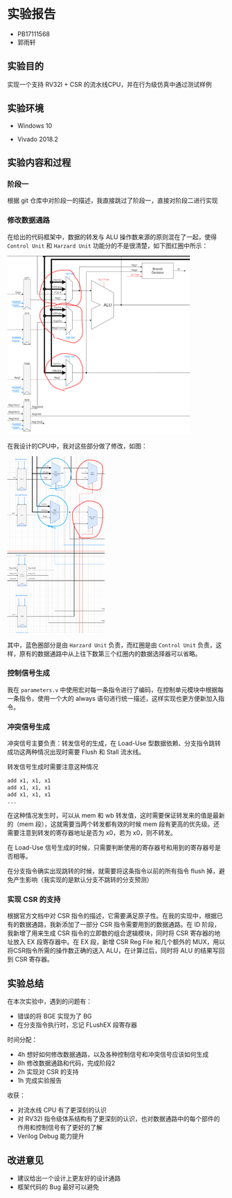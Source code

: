 # 实验报告

-   PB17111568
-   郭雨轩

## 实验目的

实现一个支持 RV32I + CSR 的流水线CPU，并在行为级仿真中通过测试样例

## 实验环境

-   Windows 10

-   Vivado 2018.2

## 实验内容和过程

### 阶段一

根据 git 仓库中对阶段一的描述，我直接跳过了阶段一，直接对阶段二进行实现

### 修改数据通路

在给出的代码框架中，数据的转发与 ALU 操作数来源的原则混在了一起，使得 `Control Unit` 和 `Harzard Unit` 功能分的不是很清楚，如下图红圈中所示：

<img src="assets/image-20200508211758092.png" alt="image-20200508211758092" style="zoom:50%;" />

在我设计的CPU中，我对这些部分做了修改，如图：

<img src="assets/image-20200508212232179.png" alt="image-20200508212232179" style="zoom:50%;" />

其中，蓝色圈部分是由 `Harzard Unit` 负责，而红圈是由 `Control Unit` 负责，这样，原有的数据通路中从上往下数第三个红圈内的数据选择器可以省略。

### 控制信号生成

我在 `parameters.v` 中使用宏对每一条指令进行了编码，在控制单元模块中根据每一条指令，使用一个大的 always 语句进行统一描述，这样实现也更方便新加入指令。

### 冲突信号生成

冲突信号主要负责：转发信号的生成，在 Load-Use 型数据依赖、分支指令跳转成功这两种情况出现时需要 Flush 和 Stall 流水线。

转发信号生成时需要注意这种情况

``` assembly
add x1, x1, x1
add x1, x1, x1
add x1, x1, x1
...
```

在这种情况发生时，可以从 mem 和 wb 转发值，这时需要保证转发来的值是最新的（mem 段），这就需要当两个转发都有效的时候 mem 段有更高的优先级。还需要注意到转发的寄存器地址是否为 x0，若为 x0，则不转发。

在 Load-Use 信号生成的时候，只需要判断使用的寄存器号和用到的寄存器号是否相等。

在分支指令确实出现跳转的时候，就需要将这条指令以前的所有指令 flush 掉，避免产生影响（我实现的是默认分支不跳转的分支预测）

### 实现 CSR 的支持

根据官方文档中对 CSR 指令的描述，它需要满足原子性。在我的实现中，根据已有的数据通路，我新添加了一部分 CSR 指令需要用到的数据通路。在 ID 阶段，我新增了用来生成 CSR 指令的立即数的组合逻辑模块，同时将 CSR 寄存器的地址放入 EX 段寄存器中。在 EX 段，新增 CSR Reg File 和几个额外的 MUX，用以将CSR指令所需的操作数正确的送入 ALU，在计算过后，同时将 ALU 的结果写回到 CSR 寄存器。 

## 实验总结

在本次实验中，遇到的问题有：

-   错误的将 BGE 实现为了 BG
-   在分支指令执行时，忘记 FLushEX 段寄存器

时间分配：

-   4h 想好如何修改数据通路，以及各种控制信号和冲突信号应该如何生成
-   8h 修改数据通路和代码，完成阶段2
-   2h 实现对 CSR 的支持
-   1h 完成实验报告

收获：

-   对流水线 CPU 有了更深刻的认识
-   对 RV32I 指令级体系结构有了更深刻的认识，也对数据通路中的每个部件的作用和控制信号有了更好的了解
-   Verilog Debug 能力提升

## 改进意见

-   建议给出一个设计上更友好的设计通路
-   框架代码的 Bug 最好可以避免